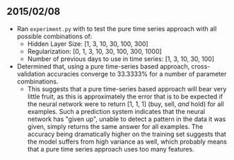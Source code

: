 2015/02/08
----------
+ Ran `experiment.py` with to test the pure time series approach with all possible combinations of:
    * Hidden Layer Size: [1, 3, 10, 30, 100, 300]
    * Regularization: [0, 1, 3, 10, 30, 100, 300, 1000]
    * Number of previous days to use in time series: [1, 3, 10, 30, 100]
+ Determined that, using a pure time-series based approach, cross-validation accuracies converge to 33.3333% for a number of parameter combinations.
    * This suggests that a pure time-series based approach will bear very little fruit, as this is approximately the error that is to be expected if the neural network were to return [1, 1, 1] (buy, sell, *and* hold) for all examples. Such a prediction system indicates that the neural network has "given up", unable to detect a pattern in the data it was given, simply returns the same answer for all examples. The accuracy being dramatically higher on the training set suggests that the model suffers from high variance as well, which probably means that a pure time series approach uses too many features.

